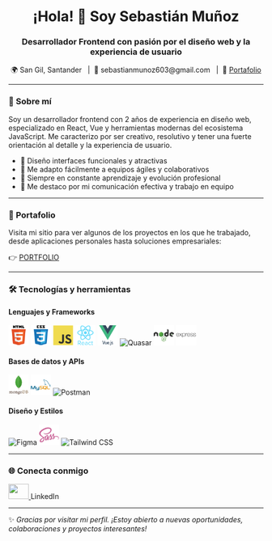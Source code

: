 <h1 align="center">¡Hola! 👋 Soy Sebastián Muñoz</h1>
<h3 align="center">Desarrollador Frontend con pasión por el diseño web y la experiencia de usuario</h3>

<p align="center">
🌍 San Gil, Santander &nbsp;&nbsp;|&nbsp;&nbsp;📧 sebastianmunoz603@gmail.com &nbsp;&nbsp;|&nbsp;&nbsp;💼 <a href="https://portfolio-plxyz08s-projects.vercel.app/">Portafolio</a>
</p>

---

### 🚀 Sobre mí

Soy un desarrollador frontend con 2 años de experiencia en diseño web, especializado en React, Vue y herramientas modernas del ecosistema JavaScript. Me caracterizo por ser creativo, resolutivo y tener una fuerte orientación al detalle y la experiencia de usuario.

- 🎨 Diseño interfaces funcionales y atractivas
- 🧩 Me adapto fácilmente a equipos ágiles y colaborativos
- 🧠 Siempre en constante aprendizaje y evolución profesional
- 🤝 Me destaco por mi comunicación efectiva y trabajo en equipo

---

### 💼 Portafolio

Visita mi sitio para ver algunos de los proyectos en los que he trabajado, desde aplicaciones personales hasta soluciones empresariales:

👉 [PORTFOLIO](https://portfolio-plxyz08s-projects.vercel.app/)

---

### 🛠️ Tecnologías y herramientas

#### Lenguajes y Frameworks
<p>
  <img src="https://raw.githubusercontent.com/devicons/devicon/master/icons/html5/html5-original-wordmark.svg" alt="HTML5" width="40" />
  <img src="https://raw.githubusercontent.com/devicons/devicon/master/icons/css3/css3-original-wordmark.svg" alt="CSS3" width="40" />
  <img src="https://raw.githubusercontent.com/devicons/devicon/master/icons/javascript/javascript-original.svg" alt="JavaScript" width="40" />
  <img src="https://raw.githubusercontent.com/devicons/devicon/master/icons/react/react-original-wordmark.svg" alt="React" width="40" />
  <img src="https://raw.githubusercontent.com/devicons/devicon/master/icons/vuejs/vuejs-original-wordmark.svg" alt="Vue" width="40" />
  <img src="https://cdn.quasar.dev/logo/svg/quasar-logo.svg" alt="Quasar" width="40" />
  <img src="https://raw.githubusercontent.com/devicons/devicon/master/icons/nodejs/nodejs-original-wordmark.svg" alt="Node.js" width="40" />
  <img src="https://raw.githubusercontent.com/devicons/devicon/master/icons/express/express-original-wordmark.svg" alt="Express" width="40" />
</p>

#### Bases de datos y APIs
<p>
  <img src="https://raw.githubusercontent.com/devicons/devicon/master/icons/mongodb/mongodb-original-wordmark.svg" alt="MongoDB" width="40" />
  <img src="https://raw.githubusercontent.com/devicons/devicon/master/icons/mysql/mysql-original-wordmark.svg" alt="MySQL" width="40" />
  <img src="https://www.vectorlogo.zone/logos/getpostman/getpostman-icon.svg" alt="Postman" width="40" />
</p>

#### Diseño y Estilos
<p>
  <img src="https://www.vectorlogo.zone/logos/figma/figma-icon.svg" alt="Figma" width="40" />
  <img src="https://raw.githubusercontent.com/devicons/devicon/master/icons/sass/sass-original.svg" alt="Sass" width="40" />
  <img src="https://www.vectorlogo.zone/logos/tailwindcss/tailwindcss-icon.svg" alt="Tailwind CSS" width="40" />
</p>

---

### 🌐 Conecta conmigo

<p>
  <a href="https://www.linkedin.com/in/sebastian-aparicio00" target="_blank">
    <img src="https://raw.githubusercontent.com/rahuldkjain/github-profile-readme-generator/master/src/images/icons/Social/linked-in-alt.svg" height="30" width="40" />
  </a>
  <span>LinkedIn</span>
</p>

---

✨ *Gracias por visitar mi perfil. ¡Estoy abierto a nuevas oportunidades, colaboraciones y proyectos interesantes!*
